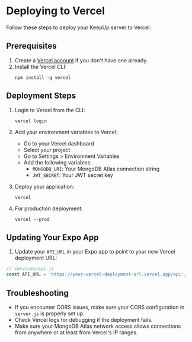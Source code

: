 # Deploying to Vercel

Follow these steps to deploy your KeepUp server to Vercel:

## Prerequisites

1. Create a [Vercel account](https://vercel.com/signup) if you don't have one already.
2. Install the Vercel CLI:
   ```
   npm install -g vercel
   ```

## Deployment Steps

1. Login to Vercel from the CLI:
   ```
   vercel login
   ```

2. Add your environment variables to Vercel:
   - Go to your Vercel dashboard
   - Select your project
   - Go to Settings > Environment Variables
   - Add the following variables:
     - `MONGODB_URI`: Your MongoDB Atlas connection string
     - `JWT_SECRET`: Your JWT secret key

3. Deploy your application:
   ```
   vercel
   ```

4. For production deployment:
   ```
   vercel --prod
   ```

## Updating Your Expo App

1. Update your `API_URL` in your Expo app to point to your new Vercel deployment URL:

```javascript
// services/api.js
const API_URL = 'https://your-vercel-deployment-url.vercel.app/api';
```

## Troubleshooting

- If you encounter CORS issues, make sure your CORS configuration in `server.js` is properly set up.
- Check Vercel logs for debugging if the deployment fails.
- Make sure your MongoDB Atlas network access allows connections from anywhere or at least from Vercel's IP ranges. 